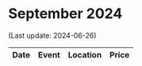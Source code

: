 # September 2024

(Last update: 2024-06-26)

| Date | Event | Location | Price |
| ---- | ----- | -------- | ----- |